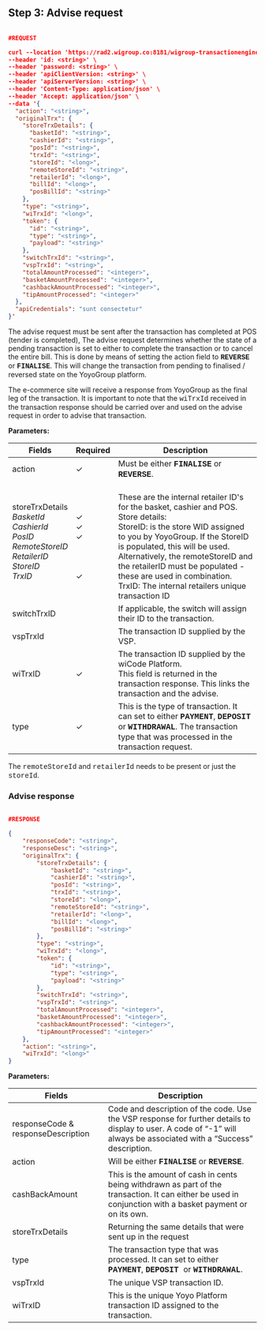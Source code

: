 ## Step 3: Advise request

```json

#REQUEST

curl --location 'https://rad2.wigroup.co:8181/wigroup-transactionengine/pos-provider/advise' \
--header 'id: <string>' \
--header 'password: <string>' \
--header 'apiClientVersion: <string>' \
--header 'apiServerVersion: <string>' \
--header 'Content-Type: application/json' \
--header 'Accept: application/json' \
--data '{
  "action": "<string>",
  "originalTrx": {
    "storeTrxDetails": {
      "basketId": "<string>",
      "cashierId": "<string>",
      "posId": "<string>",
      "trxId": "<string>",
      "storeId": "<long>",
      "remoteStoreId": "<string>",
      "retailerId": "<long>",
      "billId": "<long>",
      "posBillId": "<string>"
    },
    "type": "<string>",
    "wiTrxId": "<long>",
    "token": {
      "id": "<string>",
      "type": "<string>",
      "payload": "<string>"
    },
    "switchTrxId": "<string>",
    "vspTrxId": "<string>",
    "totalAmountProcessed": "<integer>",
    "basketAmountProcessed": "<integer>",
    "cashbackAmountProcessed": "<integer>",
    "tipAmountProcessed": "<integer>"
  },
  "apiCredentials": "sunt consectetur"
}'
```

The advise request must be sent after the transaction has completed at POS (tender is completed), The advise request determines whether the state of a pending transaction is set to either to complete the transaction or to cancel the entire bill. 
This is done by means of setting the action field to <b><font face="Courier New">REVERSE</font></b> or <b><font face="Courier New">FINALISE</font></b>. 
This will change the transaction from pending to finalised / reversed state on the YoyoGroup platform. 

The e-commerce site will receive a response from YoyoGroup as the final leg of the transaction. 
It is important to note that the <font face="Courier New">wiTrxId</font> received in the transaction response should be carried over and used on the advise request in order to advise that transaction.

<b>Parameters:</b>

Fields | Required | Description
------ | -------- | -----------
action | &#x2713; | Must be either <b><font face="Courier New">FINALISE</font></b> or <b><font face="Courier New">REVERSE</font></b>.
storeTrxDetails <br> <em>BasketId</em> <br> <em>CashierId</em> <br> <em>PosID</em> <br> <em>RemoteStoreID</em> <br> <em>RetailerID</em> <br> <em>StoreID</em> <br> <em>TrxID</em> | <br> &#x2713; <br> &#x2713; <br> &#x2713; <br>  <br>  <br>  <br> &#x2713; | <br> These are the internal retailer ID's for the basket, cashier and POS. <br> Store details: <br> StoreID: is the store WID assigned to you by YoyoGroup. If the StoreID is populated, this will be used. Alternatively, the remoteStoreID and the retailerID must be populated - these are used in combination. <br> TrxID:  The internal retailers unique transaction ID
switchTrxID |  | If applicable, the switch will assign their ID to the transaction.
vspTrxId |  | The transaction ID supplied by the VSP.
wiTrxID | &#x2713; | The transaction ID supplied by the wiCode Platform. <br> This field is returned in the transaction response. This links the transaction and the advise.
type | &#x2713; | This is the type of transaction. It can set to either <b><font face="Courier New">PAYMENT</font></b>, <b><font face="Courier New"> DEPOSIT </font></b> or <b><font face="Courier New"> WITHDRAWAL</font></b>. The transaction type that was processed in the transaction request.

<aside class="success">The <font face="Courier New">remoteStoreId</font> and <font face="Courier New">retailerId</font> needs to be present or just the <font face="Courier New">storeId</font>.</aside>

### Advise response


```json

#RESPONSE

{
    "responseCode": "<string>",
    "responseDesc": "<string>",
    "originalTrx": {
        "storeTrxDetails": {
            "basketId": "<string>",
            "cashierId": "<string>",
            "posId": "<string>",
            "trxId": "<string>",
            "storeId": "<long>",
            "remoteStoreId": "<string>",
            "retailerId": "<long>",
            "billId": "<long>",
            "posBillId": "<string>"
        },
        "type": "<string>",
        "wiTrxId": "<long>",
        "token": {
            "id": "<string>",
            "type": "<string>",
            "payload": "<string>"
        },
        "switchTrxId": "<string>",
        "vspTrxId": "<string>",
        "totalAmountProcessed": "<integer>",
        "basketAmountProcessed": "<integer>",
        "cashbackAmountProcessed": "<integer>",
        "tipAmountProcessed": "<integer>"
    },
    "action": "<string>",
    "wiTrxId": "<long>"
}
```

<b>Parameters:</b>

Fields | Description
------ | -----------
responseCode & responseDescription | Code and description of the code. Use the VSP response for further details to display to user. A code of “-1” will always be associated with a “Success” description.
action | Will be either <b><font face="Courier New">FINALISE</font></b> or <b><font face="Courier New">REVERSE</font></b>.
cashBackAmount | This is the amount of cash in cents being withdrawn as part of the transaction. It can either be used in conjunction with a basket payment or on its own.
storeTrxDetails | Returning the same details that were sent up in the request
type | The transaction type that was processed. It can set to either <b><font face="Courier New">PAYMENT</font></b>, <b><font face="Courier New"> DEPOSIT </font></b> or <b><font face="Courier New"> WITHDRAWAL</font></b>.
vspTrxId | The unique VSP transaction ID.  
wiTrxID | This is the unique Yoyo Platform transaction ID assigned to the transaction.
